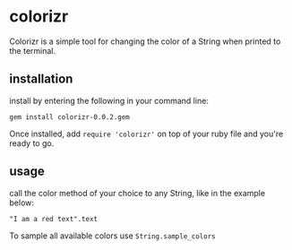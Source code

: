 # colorizr
Colorizr is a simple tool for changing the color of a String when printed to the terminal.

## installation
install by entering the following in your command line:
```
gem install colorizr-0.0.2.gem
```
Once installed, add `require 'colorizr'` on top of your ruby file and you're ready to go.

## usage
call the color method of your choice to any String, like in the example below:
```
"I am a red text".text
```
To sample all available colors use `String.sample_colors`